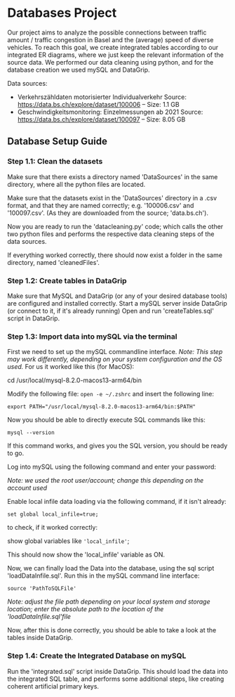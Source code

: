 # Databases Project

Our project aims to analyze the possible connections between traffic amount / traffic congestion in Basel and the (average) speed of diverse vehicles. To reach this goal, we create integrated tables according to our integrated ER diagrams, where we just keep the relevant information of the source data. We performed our data cleaning using python, and for the database creation we used mySQL and DataGrip.

Data sources:
- Verkehrszähldaten motorisierter Individualverkehr 
    Source: https://data.bs.ch/explore/dataset/100006 – Size: 1.1 GB
- Geschwindigkeitsmonitoring: Einzelmessungen ab 2021 
    Source: https://data.bs.ch/explore/dataset/100097 – Size: 8.05 GB


## Database Setup Guide

### Step 1.1: Clean the datasets

Make sure that there exists a directory named 'DataSources' in the same directory, where all the python files are located.

Make sure that the datasets exist in the 'DataSources' directory in a .csv format, and that they are named correctly; e.g. '100006.csv' and '100097.csv'. (As they are downloaded from the source; 'data.bs.ch').

Now you are ready to run the 'datacleaning.py' code; which calls the other two python files and performs the respective data cleaning steps of the data sources.

If everything worked correctly, there should now exist a folder in the same directory, named 'cleanedFiles'.

### Step 1.2: Create tables in DataGrip

Make sure that MySQL and DataGrip (or any of your desired database tools) are configured and installed correctly. Start a mySQL server inside DataGrip (or connect to it, if it's already running)
Open and run 'createTables.sql' script in DataGrip.

### Step 1.3: Import data into mySQL via the terminal

First we need to set up the mySQL commandline interface.
_Note: This step may work differently, depending on your system configuration and the OS used._
For us it worked like this (for MacOS):

cd /usr/local/mysql-8.2.0-macos13-arm64/bin

Modify the following file: `open -e ~/.zshrc` and insert the following line:

`export PATH="/usr/local/mysql-8.2.0-macos13-arm64/bin:$PATH"`


Now you should be able to directly execute SQL commands like this:

`mysql --version`

If this command works, and gives you the SQL version, you should be ready to go.

Log into mySQL using the following command and enter your password:


_Note: we used the root user/account; change this depending on the account used_

Enable local infile data loading via the following command, if it isn't already:

`set global local_infile=true;`

to check, if it worked correctly:

show global variables like `'local_infile'`;

This should now show the 'local_infile' variable as ON.

Now, we can finally load the Data into the database, using the sql script 'loadDataInfile.sql'. Run this in the mySQL command line interface:

`source 'PathToSQLFile'`

_Note: adjust the file path depending on your local system and storage location; enter the absolute path to the location of the 'loadDataInfile.sql'file_

Now, after this is done correctly, you should be able to take a look at the tables inside DataGrip.

### Step 1.4: Create the Integrated Database on mySQL

Run the 'integrated.sql' script inside DataGrip. This should load the data into the integrated SQL table, and performs some additional steps, like creating coherent artificial primary keys.

